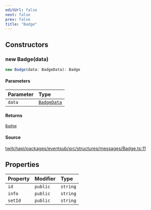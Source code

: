 ```yaml
---
editUrl: false
next: false
prev: false
title: "Badge"
---
```


## Constructors

### new Badge(data)

```ts
new Badge(data: BadgeData): Badge
```

#### Parameters

| Parameter | Type |
| :------ | :------ |
| `data` | [`BadgeData`](/api/eventsub/interfaces/badgedata/) |

#### Returns

[`Badge`](/api/eventsub/classes/badge/)

#### Source

[twitchapi/packages/eventsub/src/structures/messages/Badge.ts:11](https://github.com/pablornc/twitchapi//blob/8695acad106a836c1f0fc4c57a113f17adce41f0/packages/eventsub/src/structures/messages/Badge.ts#L11)

## Properties

| Property | Modifier | Type |
| :------ | :------ | :------ |
| `id` | `public` | `string` |
| `info` | `public` | `string` |
| `setId` | `public` | `string` |
